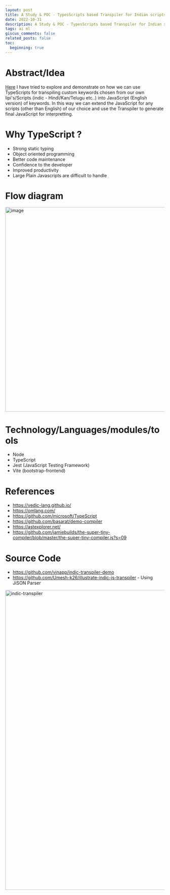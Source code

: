 ```yaml
---
layout: post
title: A Study & POC - TypesScripts based Transpiler for Indian scripts
date: 2022-10-31
description: A Study & POC - TypesScripts based Transpiler for Indian scripts
tags: ai ml
giscus_comments: false
related_posts: false
toc:
  beginning: true
---
```


# Abstract/Idea
[Here](https://github.com/vinapp/indic-transpiler-demo) I have tried to explore and demonstrate on how we can use TypeScripts for transpiling custom keywords chosen from our own lipi's/Scripts (indic - Hindi/Kan/Telugu etc..) into JavaScript (English version) of keywords. In this way we can extend the JavaScript for any scripts (other than English) of our choice and use the Transpiler to generate final JavaScript for interpretting.

# Why TypeScript ?
- Strong static typing
- Object oriented programming
- Better code maintenance
- Confidence to the developer
- Improved productivity
- Large Plain Javascripts are difficult to handle

# Flow diagram
<img width="645" alt="image" src="https://github.com/vinapp/vinapp.github.io/assets/8567548/dd94ebc1-83da-413b-ab1a-03488cfd0e16">

# Technology/Languages/modules/tools
- Node
- TypeScript
- Jest (JavaScript Testing Framework)
- Vite (bootstrap-frontend)

# References
- https://vedic-lang.github.io/
- https://omlang.com/
- https://github.com/microsoft/TypeScript
- https://github.com/basarat/demo-compiler
- https://astexplorer.net/
- https://github.com/jamiebuilds/the-super-tiny-compiler/blob/master/the-super-tiny-compiler.js?s=09

# Source Code
  - https://github.com/vinapp/indic-transpiler-demo
  - https://github.com/Umesh-k26/illustrate-indic-js-transpiler - Using JiSON Parser

 <img width="945" alt="indic-transpiler" src="https://github.com/vinapp/vinapp.github.io/assets/8567548/3c77b1c0-d3ed-4571-ba51-b482f62942c5">
